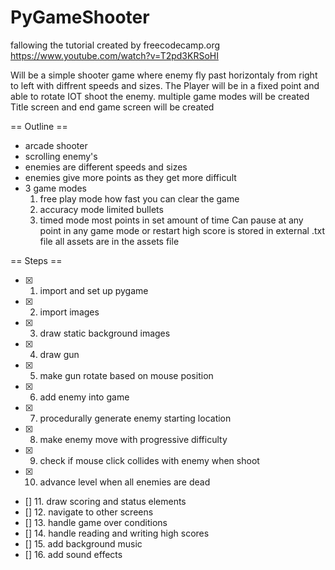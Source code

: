 # PyGameShooter
fallowing the tutorial created by freecodecamp.org https://www.youtube.com/watch?v=T2pd3KRSoHI

Will be a simple shooter game where enemy fly past horizontaly from right to left with diffrent speeds and sizes.
The Player will be in a fixed point and able to rotate IOT shoot the enemy.
multiple game modes will be created
Title screen and end game screen will be created

== Outline ==
- arcade shooter
- scrolling enemy's
- enemies are different speeds and sizes
- enemies give more points as they get more difficult
- 3 game modes
  1. free play mode 
      how fast you can clear the game
  2. accuracy mode
      limited bullets
  3. timed mode
      most points in set amount of time
  Can pause at any point in any game mode
  or restart
  high score is stored in external .txt file
  all assets are in the assets file

== Steps ==
- [x] 1. import and set up pygame
- [x] 2. import images
- [x] 3. draw static background images
- [x] 4. draw gun
- [x] 5. make gun rotate based on mouse position
- [x] 6. add enemy into game 
- [x] 7. procedurally generate enemy starting location
- [x] 8. make enemy move with progressive difficulty
- [x] 9. check if mouse click collides with enemy when shoot
- [x] 10. advance level when all enemies are dead
- [] 11. draw scoring and status elements
- [] 12. navigate to other screens
- [] 13. handle game over conditions
- [] 14. handle reading and writing high scores
- [] 15. add background music
- [] 16. add sound effects 
